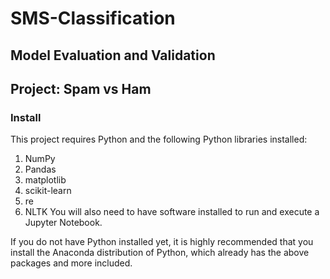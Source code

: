 # SMS-Classification
## Model Evaluation and Validation
## Project: Spam vs Ham
### Install

This project requires Python and the following Python libraries installed:

1. NumPy
2. Pandas
3. matplotlib
4. scikit-learn
5. re
6. NLTK
You will also need to have software installed to run and execute a Jupyter Notebook.

If you do not have Python installed yet, it is highly recommended that you install the Anaconda distribution of Python, which already has the above packages and more included.

